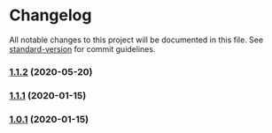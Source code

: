 # Changelog

All notable changes to this project will be documented in this file. See [standard-version](https://github.com/conventional-changelog/standard-version) for commit guidelines.

### [1.1.2](https://github.com/kdydesign/vue-electron/compare/v1.1.1...v1.1.2) (2020-05-20)

### [1.1.1](https://github.com/kdydesign/vue-electron/compare/v1.0.1...v1.1.1) (2020-01-15)

### [1.0.1](https://github.com/kdydesign/vue-electron/compare/v1.1.0...v1.0.1) (2020-01-15)
